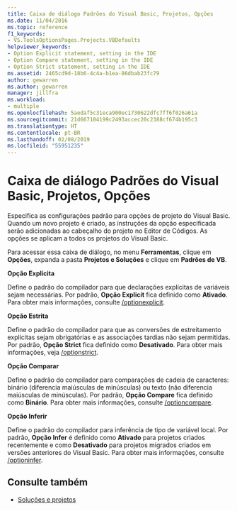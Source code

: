 ```yaml
---
title: Caixa de diálogo Padrões do Visual Basic, Projetos, Opções
ms.date: 11/04/2016
ms.topic: reference
f1_keywords:
- VS.ToolsOptionsPages.Projects.VBDefaults
helpviewer_keywords:
- Option Explicit statement, setting in the IDE
- Option Compare statement, setting in the IDE
- Option Strict statement, setting in the IDE
ms.assetid: 2465cd9d-18b6-4c4a-b1ea-86dbab23fc79
author: gewarren
ms.author: gewarren
manager: jillfra
ms.workload:
- multiple
ms.openlocfilehash: 5aedaf5c31eca900ec1730622dfc7ff6f026a61a
ms.sourcegitcommit: 21d667104199c2493accec20c2388cf674b195c3
ms.translationtype: HT
ms.contentlocale: pt-BR
ms.lasthandoff: 02/08/2019
ms.locfileid: "55951235"
---
```

# <a name="visual-basic-defaults-projects-options-dialog-box"></a>Caixa de diálogo Padrões do Visual Basic, Projetos, Opções
Especifica as configurações padrão para opções de projeto do Visual Basic. Quando um novo projeto é criado, as instruções da opção especificada serão adicionadas ao cabeçalho do projeto no Editor de Códigos. As opções se aplicam a todos os projetos do Visual Basic.

 Para acessar essa caixa de diálogo, no menu **Ferramentas**, clique em **Opções**, expanda a pasta **Projetos e Soluções** e clique em **Padrões de VB**.

 **Opção Explícita**

 Define o padrão do compilador para que declarações explícitas de variáveis sejam necessárias. Por padrão, **Opção Explicit** fica definido como **Ativado**. Para obter mais informações, consulte [/optionexplicit](/dotnet/visual-basic/reference/command-line-compiler/optionexplicit).

 **Opção Estrita**

 Define o padrão do compilador para que as conversões de estreitamento explícitas sejam obrigatórias e as associações tardias não sejam permitidas. Por padrão, **Opção Strict** fica definido como **Desativado**. Para obter mais informações, veja [/optionstrict](/dotnet/visual-basic/reference/command-line-compiler/optionstrict).

 **Opção Comparar**

 Define o padrão do compilador para comparações de cadeia de caracteres: binário (diferencia maiúsculas de minúsculas) ou texto (não diferencia maiúsculas de minúsculas). Por padrão, **Opção Compare** fica definido como **Binário**. Para obter mais informações, consulte [/optioncompare](/dotnet/visual-basic/reference/command-line-compiler/optioncompare).

 **Opção Inferir**

 Define o padrão do compilador para inferência de tipo de variável local. Por padrão, **Opção Infer** é definido como **Ativado** para projetos criados recentemente e como **Desativado** para projetos migrados criados em versões anteriores do Visual Basic. Para obter mais informações, consulte [/optioninfer](/dotnet/visual-basic/reference/command-line-compiler/optioninfer).

## <a name="see-also"></a>Consulte também

- [Soluções e projetos](../../ide/solutions-and-projects-in-visual-studio.md)